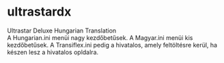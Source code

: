 # ultrastardx
Ultrastar Deluxe Hungarian Translation<br>
A Hungarian.ini menüi nagy kezdőbetűsek. 
A Magyar.ini menüi kis kezdőbetűsek. 
A Transiflex.ini pedig a hivatalos, amely feltöltésre kerül, ha készen lesz a hivatalos opldalra.
